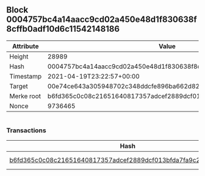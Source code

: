 ## Block 0004757bc4a14aacc9cd02a450e48d1f830638f8cffb0adf10d6c11542148186

Attribute | Value
--- | ---
Height | 28989
Hash | 0004757bc4a14aacc9cd02a450e48d1f830638f8cffb0adf10d6c11542148186
Timestamp | 2021-04-19T23:22:57+00:00
Target | 00e74ce643a305948702c348ddcfe896ba662d82c1a228faf4ad12250f07334e
Merke root | b6fd365c0c08c21651640817357adcef2889dcf013bfda7fa9c2da2db0376e98
Nonce | 9736465

```

```

### Transactions

Hash | Amount
--- | ---
[b6fd365c0c08c21651640817357adcef2889dcf013bfda7fa9c2da2db0376e98](b6fd365c0c08c21651640817357adcef2889dcf013bfda7fa9c2da2db0376e98.md) | 10.00000000 SKEPTI 
